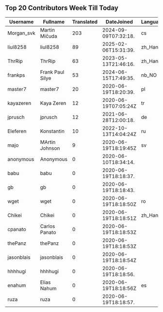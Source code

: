 ## Top 20 Contributors Week Till Today ##
|Username|Fullname|Translated|DateJoined|Language|
|--------|--------|----------|----------|-------|
|Morgan_svk|Martin Mičuda|203|2024-09-09T07:32:18.|cs|
|liul8258|liul8258|89|2025-02-06T15:31:39.|zh_Hans|
|ThrRip|ThrRip|63|2023-05-13T21:46:16.|zh_Hans|
|frankps|Frank Paul Silye|53|2024-06-15T17:49:35.|nb_NO|
|master7|master7|20|2020-06-19T18:20:39.|pl|
|kayazeren|Kaya Zeren|12|2020-06-19T07:05:24Z|tr|
|jprusch|jprusch|12|2021-06-28T12:00:18.|de|
|Eleferen|Konstantin|10|2022-10-13T14:04:24Z|ru|
|majo|MArtin Johnson|9|2020-06-19T18:19:45Z|sv|
|anonymous|Anonymous|0|2020-06-10T18:34:14.||
|babu|babu|0|2020-06-19T18:18:37.||
|gb|gb|0|2020-06-19T18:18:43.||
|wget|wget|0|2020-06-19T18:18:50Z|ro|
|Chikei|Chikei|0|2020-06-19T18:18:51Z|zh_Hant|
|cpanato|Carlos Panato|0|2020-06-19T18:18:53Z||
|thePanz|thePanz|0|2020-06-19T18:18:53Z||
|jasonblais|jasonblais|0|2020-06-19T18:18:54Z||
|hhhhugi|hhhhugi|0|2020-06-19T18:18:56.||
|enahum|Elias  Nahum|0|2020-06-19T18:18:56Z|es|
|ruza|ruza|0|2020-06-19T18:18:57.||
